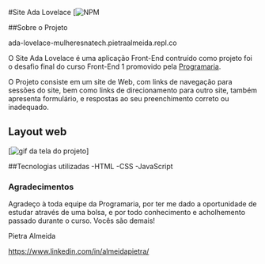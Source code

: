 #Site Ada Lovelace
[![NPM](https://github.com/almeidapietra/ProjetoCursoProgramaria/blob/main/LICENCE) 

##Sobre o Projeto

ada-lovelace-mulheresnatech.pietraalmeida.repl.co

O Site Ada Lovelace é uma aplicação Front-End contruído como projeto foi o desafio final do curso Front-End 1 promovido pela [Programaria](https://https://www.programaria.org/ "Site da Programaria"). 

O Projeto consiste em um site de Web, com links de navegação para sessões do site, bem como links de direcionamento para outro site, também apresenta formulário, e respostas ao seu preenchimento correto ou inadequado.

## Layout web

[<img src="./animacao_web_ada%20.gif" alt="gif da tela do projeto">]

##Tecnologias utilizadas
-HTML
-CSS
-JavaScript

### Agradecimentos
Agradeço à toda equipe da Programaria, por ter me dado a oportunidade de estudar através de uma bolsa, e por todo conhecimento e acholhemento passado durante o curso. 
Vocês são demais!

Pietra Almeida


https://www.linkedin.com/in/almeidapietra/
